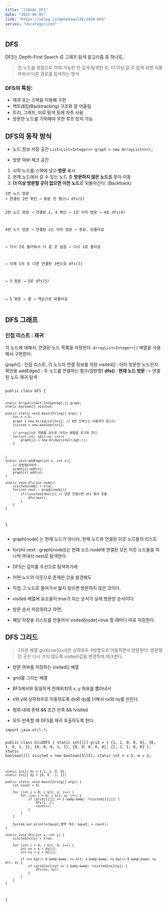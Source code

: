 ```yaml
---
title: "[JAVA] DFS"
date: "2025-06-05"
link: "https://velog.io/@ehekaanldk/JAVA-DFS"
series: "Uncategorized"
---
```


<h2 id="dfs">DFS</h2>
<p>DFS는 Depth-First Search 로 그래프 탐색 알고리즘 중 하나로,</p>
<blockquote>
<p>한 노드를 정점으로 하여 가능한 한 깊게 탐색한 후, 더 이상 갈 수 없게 되면 되돌아와서 다른 경로를 탐색하는 방식</p>
</blockquote>
<h3 id="dfs의-특징">DFS의 특징:</h3>
<ul>
<li>재귀 또는 스택을 이용해 구현</li>
<li>백트래킹(Backtracking) 구조와 잘 어울림</li>
<li>트리, 그래프, 미로 탐색 등에 자주 사용</li>
<li>방문한 노드를 기억해야 무한 루프 방지 가능</li>
</ul>
<h2 id="dfs의-동작-방식">DFS의 동작 방식</h2>
<ul>
<li><p>노드 정보 저장 공간
<code>List&lt;List&lt;Integer&gt;&gt; graph = new ArrayList&lt;&gt;();</code></p>
</li>
<li><p>방문 여부 체크 공간</p>
</li>
</ul>
<ol>
<li>시작 노드를 스택에 넣고 <strong>방문</strong> 표시</li>
<li>현재 노드에서 갈 수 있는 노드 중 <strong>방문하지 않은 노드</strong>를 찾아 이동</li>
<li><strong>더 이상 방문할 곳이 없으면 이전 노드</strong>로 되돌아간다. (Backtrack)</li>
</ol>
<pre><code>1번 노드 방문
→ 연결된 2번 확인 → 방문 안 했으니 dfs(2)

2번 노드 방문
→ 연결된 1, 4 확인 → 1은 이미 방문 → 4로 dfs(4)

4번 노드 방문
→ 연결된 2는 이미 방문 → 종료, 되돌아감

→ 다시 2로 돌아와서 더 갈 곳 없음 → 다시 1로 돌아감

→ 이제 1의 또 다른 연결된 3번으로 dfs(3)

→ 3 방문 → 5로 dfs(5)

→ 5 방문 → 끝 → 역순으로 되돌아감
</code></pre><h2 id="dfs-그래프">DFS 그래프</h2>
<h3 id="인접-리스트--재귀">인접 리스트 : 재귀</h3>
<p>각 노드에 대해서, 연결된 노드 목록을 저장한다.
<code>ArrayList&lt;Integer&gt;[]</code> 배열을 사용해서 구현한다.</p>
<p>graph[] : 인접 리스트, 각 노드의 연결 정보를 저장
visited[] : 이미 방문한 노드인지 확인용
addEdge() : 두 노드를 연결하는 함수(양방향)
<strong>dfs()</strong> : <strong>현재 노드 방문</strong> -&gt; 연결된 노드 재귀 탐색</p>
<pre><code>
public class DFS {

    static ArrayList&lt;Integer&gt;[] graph;
    static boolean[] visited;

    public static void main(String[] args) {
        int n = 5;
        graph = new ArrayList[n+1]; // 0번 인덱스는 사용하지 않느다.
        visited = new boolean[n+1];

        // arraylist 객체를 요소로 가지는 배열을 초기화 한다.
        for(int i=1; i&lt;=n; i++){
            graph[i] = new ArrayList&lt;&gt;();
        }



    }
    static void addEdge(int u, int v){
        // 양방향이여서
        graph[u].add(v);
        graph[v].add(u);
    }

    static void dfs(int node){
        visited[node] = true;
        for(int next : graph[node]){
            if(!visited[next]){ // 방문 안했으면 dfs 재귀 호출
                dfs(next);
            }
        }
    }
}</code></pre><ul>
<li><p>graph[node] 는 현재 노드가 아니라, 현재 노드와 연결된 이웃 노드들의 리스트</p>
</li>
<li><p>for(int next : graph[node])는 현재 노드 node에 연결된 모든 이웃 노드들을 하나씩 꺼내서 next로 탐색한다.</p>
</li>
<li><p>DFS는 깊이를 우선으로 탐색하기에 </p>
</li>
<li><p>어떤 노드의 이웃으로 존재한 것을 발견해도</p>
</li>
<li><p>직접 그 노드로 들어가서 밟지 않으면 방문하지 않은 것이다.</p>
</li>
<li><p>visited 배열에 요소들이 true가 되는 순서가 실제 방문한 순서이다.</p>
</li>
<li><p>방문 순서 저장하려고 하면,</p>
</li>
<li><p>해당 저장용 리스트를 만들어서 visited[node]=true 할 때마다 따로 저장한다. </p>
</li>
</ul>
<h2 id="dfs-그리드">DFS 그리드</h2>
<blockquote>
<p>2차원 배열 grid[row][col]은 상하좌우 4방향으로 이동하면서 방문한다. 
방문했던 곳은 다시 가지 않도록 visited 값을 변경하여 체크한다.</p>
</blockquote>
<ul>
<li><p>방문 여부를 저장하는 visited[] 배열</p>
</li>
<li><p>grid를 그리는 배열</p>
</li>
<li><p>BFS에서와 동일하게 현재위치의 x, y 좌표를 뽑아내서</p>
</li>
<li><p>x와 y에 상하좌우로 이동하도록 dx와 dy를 더해서 nx와 ny를 만든다.</p>
</li>
<li><p>범위 내에 존재 &amp;&amp; 조건 만족 &amp;&amp; !visited</p>
</li>
<li><p>모두 만족할 때 DFS를 재귀 호출하도록 한다.</p>
</li>
</ul>
<pre><code>import java.util.*;

public class GridDFS {
    static int[][] grid = {
        {1, 1, 0, 0, 0},
        {0, 1, 0, 1, 1},
        {0, 0, 0, 1, 1},
        {0, 0, 0, 0, 0},
        {1, 1, 1, 0, 0}
    };
    static boolean[][] visited = new boolean[5][5];
    static int n = 5, m = 5;

    static int[] dx = {-1, 1, 0, 0};
    static int[] dy = {0, 0, -1, 1};

    public static void main(String[] args) {
        int count = 0;

        for (int i = 0; i &lt; n; i++) {
            for (int j = 0; j &lt; m; j++) {
                if (grid[i][j] == 1 &amp;&amp; !visited[i][j]) {
                    dfs(i, j);
                    count++;
                }
            }
        }

        System.out.println(&quot;영역 개수: &quot; + count);
    }

    static void dfs(int x, int y) {
        visited[x][y] = true;

        for (int i = 0; i &lt; 4; i++) {
            int nx = x + dx[i];
            int ny = y + dy[i];

            if (nx &gt;= 0 &amp;&amp; nx &lt; n &amp;&amp; ny &gt;= 0 &amp;&amp; ny &lt; m) {
                if (grid[nx][ny] == 1 &amp;&amp; !visited[nx][ny]) {
                    dfs(nx, ny);
                }
            }
        }
    }
}
</code></pre>
